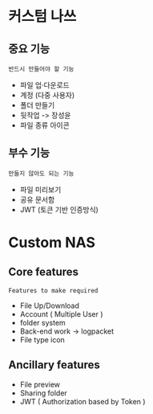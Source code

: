 # 커스텀 나쓰


## 중요 기능
    반드시 만들어야 할 기능
- 파일 업·다운로드
- 계정 (다중 사용자)
- 폴더 만들기
- 뒷작업 -> 장성윤
- 파일 종류 아이콘

## 부수 기능
    만들지 않아도 되는 기능
- 파일 미리보기
- 공유 문서함
- JWT (토큰 기반 인증방식)

# Custom NAS

## Core features
    Features to make required
- File Up/Download
- Account ( Multiple User )
- folder system
- Back-end work -> logpacket
- File type icon

## Ancillary features
- File preview
- Sharing folder
- JWT ( Authorization based by Token )